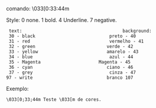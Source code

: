 comando: \033[0:33:44m                

Style: 0 none.  1 bold.  4 Underline.  7 negative.

     text:                                      background:
     30 - black                            preto - 40
     31 - red                              vermelho - 41
     32 - green                           verde - 42
     33 - yellow                          amarelo - 43
     34 - blue                             azul - 44
     35 - Magenta                      Magenta - 45
     36 - cyan                            ciano - 46
     37 - grey                             cinza - 47
    97 - write                            branco 107

Exemplo:

    \033[0;33;44m Teste \033[m de cores.